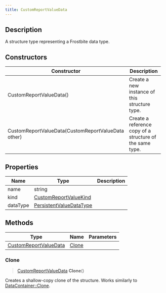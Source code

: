 ```yaml
---
title: CustomReportValueData
---
```

## Description

A structure type representing a Frostbite data type.

## Constructors

| Constructor                                        | Description                                              |
| -------------------------------------------------- | -------------------------------------------------------- |
| CustomReportValueData()                            | Create a new instance of this structure type.            |
| CustomReportValueData(CustomReportValueData other) | Create a reference copy of a structure of the same type. |

## Properties

| Name     | Type                                               | Description |
| -------- | -------------------------------------------------- | ----------- |
| name     | string                                             |             |
| kind     | [CustomReportValueKind](/vext/ref/fb/customreportvaluekind/)     |             |
| dataType | [PersistentValueDataType](/vext/ref/fb/persistentvaluedatatype/) |             |

## Methods

| Type                                           | Name            | Parameters |
| ---------------------------------------------- | --------------- | ---------- |
| [CustomReportValueData](/vext/ref/fb/customreportvaluedata/) | [Clone](#clone) |            |

### Clone

> [CustomReportValueData](/vext/ref/fb/customreportvaluedata/) **Clone**()

Creates a shallow-copy clone of the structure. Works similarly to [DataContainer::Clone](/vext/ref/shared/class/datacontainer#clone).
